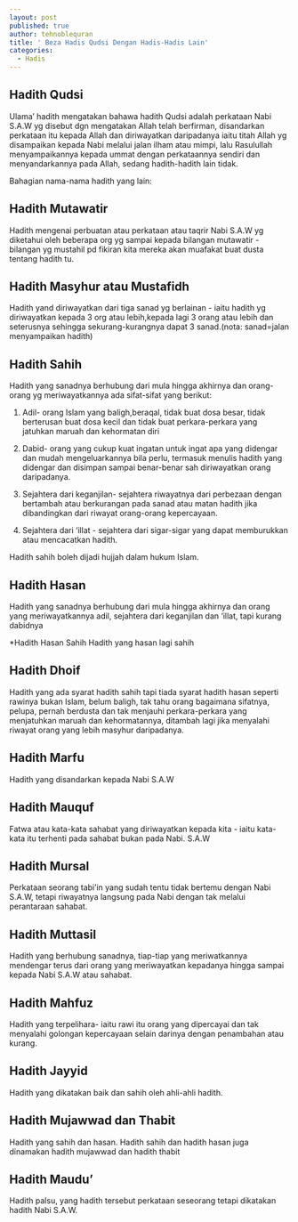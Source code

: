 ```yaml
---
layout: post
published: true
author: tehnoblequran
title: ' Beza Hadis Qudsi Dengan Hadis-Hadis Lain'
categories:
  - Hadis
---
```

## Hadith Qudsi
Ulama’ hadith mengatakan bahawa hadith Qudsi adalah perkataan Nabi S.A.W yg disebut dgn mengatakan Allah telah berfirman, disandarkan perkataan itu kepada Allah dan diriwayatkan daripadanya iaitu titah Allah yg disampaikan kepada Nabi melalui jalan ilham atau mimpi, lalu Rasulullah menyampaikannya kepada ummat dengan perkataannya sendiri dan menyandarkannya pada Allah, sedang hadith-hadith lain tidak.

Bahagian nama-nama hadith yang lain:

## Hadith Mutawatir
Hadith mengenai perbuatan atau perkataan atau taqrir Nabi S.A.W yg diketahui oleh beberapa org yg sampai kepada bilangan mutawatir - bilangan yg mustahil pd fikiran kita mereka akan muafakat buat dusta tentang hadith tu.

## Hadith Masyhur atau Mustafidh
Hadith yand diriwayatkan dari tiga sanad yg berlainan - iaitu hadith yg diriwayatkan kepada 3 org atau lebih,kepada lagi 3 orang atau lebih dan seterusnya sehingga sekurang-kurangnya dapat 3 sanad.(nota: sanad=jalan menyampaikan hadith)

## Hadith Sahih
Hadith yang sanadnya berhubung dari mula hingga akhirnya dan orang-orang yg meriwayatkannya ada sifat-sifat yang berikut:

1. Adil- orang Islam yang baligh,beraqal, tidak buat dosa besar, tidak berterusan buat dosa kecil dan tidak buat perkara-perkara yang jatuhkan maruah dan kehormatan diri

2. Dabid- orang yang cukup kuat ingatan untuk ingat apa yang didengar dan mudah mengeluarkannya bila perlu, termasuk menulis hadith yang didengar dan disimpan sampai benar-benar sah diriwayatkan orang daripadanya.

3. Sejahtera dari keganjilan- sejahtera riwayatnya dari perbezaan dengan bertambah atau berkurangan pada sanad atau matan hadith jika dibandingkan dari riwayat orang-orang kepercayaan.

4. Sejahtera dari ‘illat - sejahtera dari sigar-sigar yang dapat memburukkan atau mencacatkan hadith.

Hadith sahih boleh dijadi hujjah dalam hukum Islam.

## Hadith Hasan
Hadith yang sanadnya berhubung dari mula hingga akhirnya dan orang yang meriwayatkannya adil, sejahtera dari keganjilan dan ‘illat, tapi kurang dabidnya

*Hadith Hasan Sahih
Hadith yang hasan lagi sahih

## Hadith Dhoif
Hadith yang ada syarat hadith sahih tapi tiada syarat hadith hasan seperti rawinya bukan Islam, belum baligh, tak tahu orang bagaimana sifatnya, pelupa, pernah berdusta dan tak menjauhi perkara-perkara yang menjatuhkan maruah dan kehormatannya, ditambah lagi jika menyalahi riwayat orang yang lebih masyhur daripadanya.

## Hadith Marfu
Hadith yang disandarkan kepada Nabi S.A.W

## Hadith Mauquf
Fatwa atau kata-kata sahabat yang diriwayatkan kepada kita - iaitu kata-kata itu terhenti pada sahabat bukan pada Nabi. S.A.W

## Hadith Mursal
Perkataan seorang tabi’in yang sudah tentu tidak bertemu dengan Nabi S.A.W, tetapi riwayatnya langsung pada Nabi dengan tak melalui perantaraan sahabat.

## Hadith Muttasil
Hadith yang berhubung sanadnya, tiap-tiap yang meriwatkannya mendengar terus dari orang yang meriwayatkan kepadanya hingga sampai kepada Nabi S.A.W atau sahabat.

## Hadith Mahfuz
Hadith yang terpelihara- iaitu rawi itu orang yang dipercayai dan tak menyalahi golongan kepercayaan selain darinya dengan penambahan atau kurang.

## Hadith Jayyid
Hadith yang dikatakan baik dan sahih oleh ahli-ahli hadith.

## Hadith Mujawwad dan Thabit
Hadith yang sahih dan hasan. Hadith sahih dan hadith hasan juga dinamakan hadith mujawwad dan hadith thabit

## Hadith Maudu’
Hadith palsu, yang hadith tersebut perkataan seseorang tetapi dikatakan hadith Nabi S.A.W.
